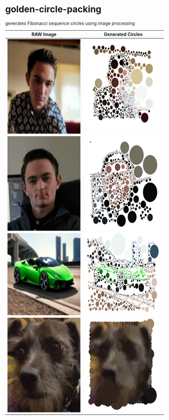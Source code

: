 # golden-circle-packing
generates Fibonacci sequence circles using image processing

RAW Image             | Generated Circles
:-------------------------:|:-------------------------:
<img src="https://github.com/JacobZwang/golden-circle-packing/blob/main/examples/portrait_2.png?raw=true" width="330" height="300" /> | <img src="https://github.com/JacobZwang/golden-circle-packing/blob/main/examples/portrait_2_circles.png?raw=true" width="320" height="300"/>
<img src="https://github.com/JacobZwang/golden-circle-packing/blob/main/examples/portrait.png?raw=true" width="300" height="300"/> |  <img src="https://github.com/JacobZwang/golden-circle-packing/blob/main/examples/portrait_circles.png?raw=true" width="330" height="300" />
<img src="https://github.com/JacobZwang/golden-circle-packing/blob/main/examples/lambo.jpg?raw=true" width="350" height="260" /> | <img src="https://github.com/JacobZwang/golden-circle-packing/blob/main/examples/lambo_circles.png?raw=true" width="350" height="260"/>
<img src="https://github.com/JacobZwang/golden-circle-packing/blob/main/examples/dog.jpg?raw=true" width="300" height="300"/> |  <img src="https://github.com/JacobZwang/golden-circle-packing/blob/main/examples/dog_circles.png?raw=true" width="330" height="300" />
